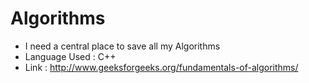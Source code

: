 # Algorithms
* I need a central place to save all my Algorithms
* Language Used : C++
* Link : http://www.geeksforgeeks.org/fundamentals-of-algorithms/
